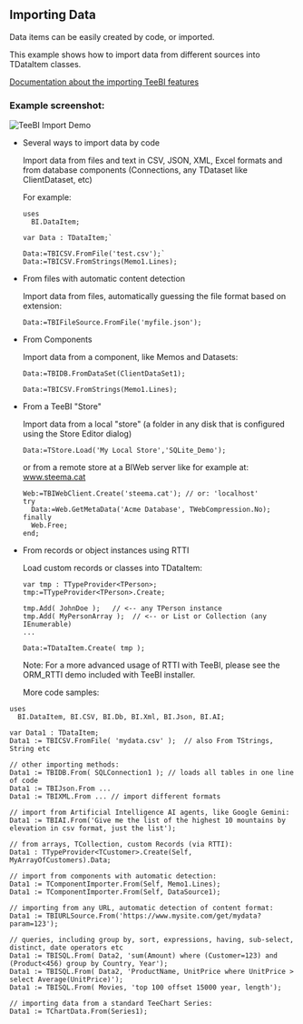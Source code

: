 ## Importing Data

Data items can be easily created by code, or imported.

This example shows how to import data from different sources into TDataItem classes.


[Documentation about the importing TeeBI features](https://github.com/Steema/TeeBI/wiki/importing)

### Example screenshot:

![TeeBI Import Demo](https://raw.github.com/Steema/BI/master/demos/delphi/vcl/Import/TeeBI_Import_Demo.png)

- Several ways to import data by code

  Import data from files and text in CSV, JSON, XML, Excel formats and from database components (Connections, any TDataset like ClientDataset, etc)
  
  For example:
  
  ```delphi
  uses
    BI.DataItem;
  
  var Data : TDataItem;`
  
  Data:=TBICSV.FromFile('test.csv');`
  Data:=TBICSV.FromStrings(Memo1.Lines);
  ```

- From files with automatic content detection

  Import data from files, automatically guessing the file format based on extension:
  
  `Data:=TBIFileSource.FromFile('myfile.json');`

- From Components

  Import data from a component, like Memos and Datasets:
  
  `Data:=TBIDB.FromDataSet(ClientDataSet1);`
  
  `Data:=TBICSV.FromStrings(Memo1.Lines);`

- From a TeeBI "Store"

  Import data from a local "store" (a folder in any disk that is configured using the Store Editor dialog)
  
  `Data:=TStore.Load('My Local Store','SQLite_Demo');`
  
  or from a remote store at a BIWeb server like for example at: www.steema.cat
  
  ```delphi
  Web:=TBIWebClient.Create('steema.cat'); // or: 'localhost'
  try
    Data:=Web.GetMetaData('Acme Database', TWebCompression.No);
  finally
    Web.Free;
  end;
  ```

- From records or object instances using RTTI

  Load custom records or classes into TDataItem:
  
  ```delphi
  var tmp : TTypeProvider<TPerson>;
  tmp:=TTypeProvider<TPerson>.Create;
  
  tmp.Add( JohnDoe );   // <-- any TPerson instance
  tmp.Add( MyPersonArray );  // <-- or List or Collection (any IEnumerable)
  ...
  
  Data:=TDataItem.Create( tmp );
  ```
  
  Note: For a more advanced usage of RTTI with TeeBI, please see the ORM_RTTI demo included with TeeBI installer.

  More code samples:
  
```delphi
uses
  BI.DataItem, BI.CSV, BI.Db, BI.Xml, BI.Json, BI.AI;

var Data1 : TDataItem;
Data1 := TBICSV.FromFile( 'mydata.csv' );  // also From TStrings, String etc

// other importing methods:
Data1 := TBIDB.From( SQLConnection1 ); // loads all tables in one line of code
Data1 := TBIJson.From ...
Data1 := TBIXML.From ... // import different formats

// import from Artificial Intelligence AI agents, like Google Gemini:
Data1 := TBIAI.From('Give me the list of the highest 10 mountains﻿ by elevation in csv format, just the list');

// from arrays, TCollection, custom Records (via RTTI):
Data1 : TTypeProvider<TCustomer>.Create(Self, MyArrayOfCustomers).Data; 

// import from components with automatic detection:
Data1 := TComponentImporter.From(Self, Memo1.Lines);
Data1 := TComponentImporter.From(Self, DataSource1);

// importing from any URL, automatic detection of content format:
Data1 := TBIURLSource.From('https://www.mysite.com/get/mydata?param=123');

// queries, including group by, sort, expressions, having, sub-select, distinct, date operators etc
Data1 := TBISQL.From( Data2, 'sum(Amount) where (Customer=123) and (Product<456) group by Country, Year');
Data1 := TBISQL.From( Data2, 'ProductName, UnitPrice where UnitPrice > select Average(UnitPrice)');
Data1 := TBISQL.From( Movies, 'top 100 offset 15000 year, length');

// importing data from a standard TeeChart Series:
Data1 := TChartData.From(Series1);
```
  
